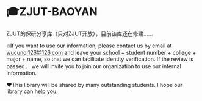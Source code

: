 # 🎓ZJUT-BAOYAN
ZJUT的保研分享库（只对ZJUT开放），目前该库还在修建......

🔥If you want to use our information, please contact us by email at wucunqi126@126.com and leave your school + student number + college + major + name, so that we can facilitate identity verification. If the review is passed， we will invite you to join our organization to use our internal information.

❤️This library will be shared by many outstanding students. I hope our library can help you.
